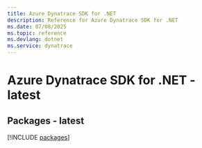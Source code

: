 ```yaml
---
title: Azure Dynatrace SDK for .NET
description: Reference for Azure Dynatrace SDK for .NET
ms.date: 07/08/2025
ms.topic: reference
ms.devlang: dotnet
ms.service: dynatrace
---
```

# Azure Dynatrace SDK for .NET - latest
## Packages - latest
[!INCLUDE [packages](dynatrace-index.md)]